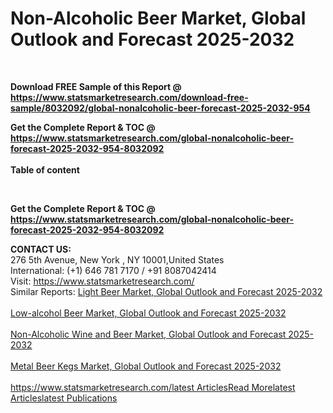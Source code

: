 <h1>Non-Alcoholic Beer Market, Global Outlook and Forecast 2025-2032</h1><br/><p><strong>Download FREE Sample of this Report @ <a href="https://www.statsmarketresearch.com/download-free-sample/8032092/global-nonalcoholic-beer-forecast-2025-2032-954">https://www.statsmarketresearch.com/download-free-sample/8032092/global-nonalcoholic-beer-forecast-2025-2032-954</a></strong></p><div><b>Get the Complete Report & TOC @ <a href="https://www.statsmarketresearch.com/global-nonalcoholic-beer-forecast-2025-2032-954-8032092">https://www.statsmarketresearch.com/global-nonalcoholic-beer-forecast-2025-2032-954-8032092</a></b></div><br><b>Table of content</b><p><br><div><b>Get the Complete Report & TOC @ <a href="https://www.statsmarketresearch.com/global-nonalcoholic-beer-forecast-2025-2032-954-8032092">https://www.statsmarketresearch.com/global-nonalcoholic-beer-forecast-2025-2032-954-8032092</a></b></div></p> <b>CONTACT US:</b><br>276 5th Avenue, New York , NY 10001,United States<br>International: (+1) 646 781 7170 / +91 8087042414<br>Visit: <a href="https://www.statsmarketresearch.com/">https://www.statsmarketresearch.com/</a><br>Similar Reports: <a href="https://www.statsmarketresearch.com/global-nonalcoholic-beer-forecast-2025-2032-954-8032092">Light Beer Market, Global Outlook and Forecast 2025-2032</a><br/><br/><a href="https://www.statsmarketresearch.com/global-nonalcoholic-beer-forecast-2025-2032-954-8032092">Low-alcohol Beer Market, Global Outlook and Forecast 2025-2032</a><br/><br/><a href="https://www.statsmarketresearch.com/global-nonalcoholic-beer-forecast-2025-2032-954-8032092">Non-Alcoholic Wine and Beer Market, Global Outlook and Forecast 2025-2032</a><br/><br/><a href="https://www.statsmarketresearch.com/global-nonalcoholic-beer-forecast-2025-2032-954-8032092">Metal Beer Kegs Market, Global Outlook and Forecast 2025-2032 </a><br/><br/><a href="https://gyeongbokgung.com">https://www.statsmarketresearch.com/</a><a href="https://hallyeomaritime.com">latest Articles</a><a href="https://jingwansa.com">Read More</a><a href=https://nguoiviet.jp/">latest Articles</a><a href="https://www.intelmarketresearch.com/">latest Publications</a>